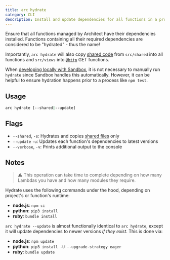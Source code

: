 ```yaml
---
title: arc hydrate
category: CLI
description: Install and update dependencies for all functions in a project.
---
```


Ensure that all functions managed by Architect have their dependencies installed. Functions containing all their required dependencies are considered to be "hydrated" - thus the name!

Importantly, `arc hydrate` will also copy [shared code][sharing] from `src/shared` into all functions and `src/views` into [`@http`][http] GET functions.

When [developing locally with Sandbox][local-dev], it is not necessary to manually run `hydrate` since Sandbox handles this automatically. However, it can be helpful to ensure hydration happens prior to a process like `npm test`.

## Usage

```bash
arc hydrate [--shared|--update]
```

## Flags

- `--shared`, `-s`: Hydrates and copies [shared files][sharing] only
- `--update` `-u`: Updates each function's dependencies to latest versions
- `--verbose`, `-v`: Prints additional output to the console

## Notes

> ⚠️  This operation can take time to complete depending on how many Lambdas you have and how many modules they require.

Hydrate uses the following commands under the hood, depending on project's or function's runtime:

- **node.js**: `npm ci`
- **python**: `pip3 install`
- **ruby**: `bundle install`

`arc hydrate --update` is almost functionally identical to `arc hydrate`, except it will update dependencies to newer versions _if they exist_. This is done via:

- **node.js**: `npm update`
- **python**: `pip3 install -U --upgrade-strategy eager`
- **ruby**: `bundle update`

[local-dev]: ../../guides/developer-experience/local-development
[sharing]: ../../guides/developer-experience/sharing-code
[http]: ../project-manifest/http

